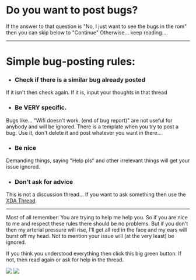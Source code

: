 # Do you want to post bugs? #

If the answer to that question is "No, I just want to see the bugs in the rom" then you can skip below to "Continue"
Otherwise... keep reading....

---


# Simple bug-posting rules: #

  * ### Check if there is a similar bug already posted ###
If it isn't then check again.
If it is, input your thoughts in that thread
  * ### Be **VERY** specific. ###
Bugs like... "Wifi doesn't work. (end of bug report)" are not useful for anybody and will be ignored. There is a template when you try to post a bug. Use it, don't delete it and post whatever you want in there...
  * ### Be nice ###
Demanding things, saying "Help pls" and other irrelevant things will get your issue ignored.
  * ### Don't ask for advice ###
This is not a discussion thread... If you want to ask something then use the [XDA Thread](http://forum.xda-developers.com/showthread.php?t=2059541).


---


Most of all remember: You are trying to help me help you. So if you are nice to me and respect these rules there should be no problems. But if you don't then my arterial pressure will rise, I'll get all red in the face and my ears will burst off my head. Not to mention your issue will (at the very least) be ignored.

If you think you understood everything then click this big green button. If not, then read again or ask for help in the thread.

[![](http://www.swdirect.co.uk/images/continue-button.png)](http://code.google.com/p/slimroms-for-p500/issues/list) [![](http://img.media.xda-developers.com/images/XDA2013/header/xdaLogo.png)](http://forum.xda-developers.com/showthread.php?t=2059541)
